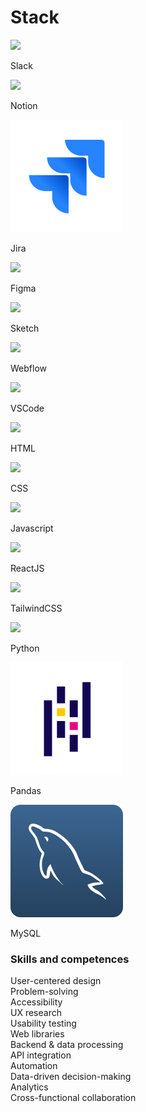 # Stack

<div class="flex-grid">
    <div class="card-background card-small-margin col-3 gap-16">
        <div class="card-icon">
            <img src="images/stack-slack.svg">
        </div>
        <p class="card-title">Slack</p>
    </div>  
    <div class="card-background card-small-margin col-3 gap-16">
            <div class="card-icon">
                <img src="images/stack-notion.svg">
            </div>
            <p class="card-title">Notion</p>
    </div>
        <div class="card-background card-small-margin col-3 gap-16">
            <div class="card-icon">
                <img src="images/stack-jira.svg">
            </div>
            <p class="card-title">Jira</p>
    </div>       
</div>

<div class="flex-grid">
    <div class="card-background card-small-margin col-3 gap-16">
        <div class="card-icon">
            <img src="images/stack-figma.svg">
        </div>
        <p class="card-title">Figma</p>
    </div>  
    <div class="card-background card-small-margin col-3 gap-16">
            <div class="card-icon">
                <img src="images/stack-sketch.svg">
            </div>
            <p class="card-title">Sketch</p>
    </div>
        <div class="card-background card-small-margin col-3 gap-16">
            <div class="card-icon">
                <img src="images/stack-webflow.svg">
            </div>
            <p class="card-title">Webflow</p>
    </div>       
</div>

<div class="flex-grid">
    <div class="card-background card-small-margin col-3 gap-16">
        <div class="card-icon">
            <img src="images/stack-visual-studio-code.svg">
        </div>
        <p class="card-title">VSCode</p>
    </div>  
    <div class="card-background card-small-margin col-3 gap-16">
            <div class="card-icon">
                <img src="images/stack-html5.svg">
            </div>
            <p class="card-title">HTML</p>
    </div>
        <div class="card-background card-small-margin col-3 gap-16">
            <div class="card-icon">
                <img src="images/stack-css3.svg">
            </div>
            <p class="card-title">CSS</p>
    </div>       
</div>

<div class="flex-grid">
    <div class="card-background card-small-margin col-3 gap-16">
        <div class="card-icon">
            <img src="images/stack-javascript.svg">
        </div>
        <p class="card-title">Javascript</p>
    </div>  
    <div class="card-background card-small-margin col-3 gap-16">
            <div class="card-icon">
                <img src="images/stack-react.svg">
            </div>
            <p class="card-title">ReactJS</p>
    </div>
        <div class="card-background card-small-margin col-3 gap-16">
            <div class="card-icon">
                <img src="images/stack-tailwindcss.svg">
            </div>
            <p class="card-title">TailwindCSS</p>
    </div>       
</div>

<div class="flex-grid">
    <div class="card-background card-small-margin col-3 gap-16">
        <div class="card-icon">
            <img src="images/stack-python.svg">
        </div>
        <p class="card-title">Python</p>
    </div>  
    <div class="card-background card-small-margin col-3 gap-16">
            <div class="card-icon">
                <img src="images/stack-pandas.svg">
            </div>
            <p class="card-title">Pandas</p>
    </div>
        <div class="card-background card-small-margin col-3 gap-16">
            <div class="card-icon">
                <img src="images/stack-mysql-blue.svg">
            </div>
            <p class="card-title">MySQL</p>
    </div>       
</div>

### Skills and competences

<div class="flex-wrap">
    <div class="label-yellow transition transform-grow">User-centered design</div>
    <div class="label-yellow">Problem-solving</div>
    <div class="label-yellow">Accessibility</div>
    <div class="label-yellow">UX research</div>
    <div class="label-yellow">Usability testing</div>
    <div class="label-yellow">Web libraries</div>
    <div class="label-yellow">Backend & data processing</div>
    <div class="label-yellow">API integration</div>
    <div class="label-yellow">Automation</div>
    <div class="label-yellow">Data-driven decision-making</div>
    <div class="label-yellow">Analytics</div>
    <div class="label-yellow">Cross-functional collaboration</div>
</div>
